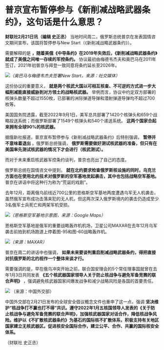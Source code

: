 # 普京宣布暂停参与《新削减战略武器条约》，这句话是什么意思？

**财联社2月21日讯（编辑 史正丞）** 当地时间周二，俄罗斯总统普京在发表国情咨文期间宣布，该国将暂停参与New Start（《新削减战略武器条约》）。

需要解释的是 **，随着美俄《中导条约》在2019年失效后，《新削减战略武器条约》就成了美俄之间唯一存续的军控条约。**
协议最初由梅德韦杰夫和奥巴马在2011年签订，2021年初普京与拜登一致同意将条约延长至2026年。

![](https://inews.gtimg.com/om_bt/OHaDD4C4D1_B5ufF1SdUZYvbSNkV0Jr1SrXOPOc4GCmboAA/1000)_（奥巴马与梅德韦杰夫签署New
Start，来源：社交媒体）_

这份协议的重要意义， **就是两个核武大国以可相互核查、不可逆的方式进一步大幅削减能直接威胁到对方领土的战略核武器。**
举例而言，协议中约定双方部署的核弹头数量不超过1550枚，已部署的洲际弹道导弹和潜射弹道导弹均不超过700枚等。

美国国务院透露，截至2022年9月1日，美军总共部署了1420个核弹头和659个战略投送系统；而俄罗斯部署了1549个核弹头和540个递送系统。
**这两个国家合起来拥有全球90%的核武器。**

据俄新社报道，普京宣布暂停参与《新削减战略武器条约》后特别强调， **暂停并不意味着退出** 。俄罗斯总统强调，
**俄罗斯需要做好测试核武器的准备，但只有在美国率先测试核武器的情况下才会进行（核武测试）。**

而对于未来重启核武器军控条约谈判，普京也亮出了自己的态度。

俄罗斯总统在国情咨文中提到， **就在北约要求检查俄罗斯核设施的同时，乌克兰方面也在使用北约技术对俄罗斯的空军基地发起袭击，其中也包括战略空军基地。**
普京在讲话中将这种行为称为“荒诞的戏剧”。

去年12月，距离俄乌前线近700公里的恩格斯空军基地两度遭遇乌军无人机袭击，虽然俄军宣布成功击落来犯的无人机，但这两次深入俄罗斯境内的袭击仍造成至少3名俄军士兵死亡和两架军机受损。

![](https://inews.gtimg.com/om_bt/O76d0HZ1EhPSdxrn_nxYN-nptJvZ6gjNuCBMzaFQSTsEEAA/1000)_（恩格斯空军基地示意图，来源：Google Maps）_

恩格斯空军基地是俄军的重要战略轰炸机机场，卫星公司MAXAR在去年12月乌军袭击前拍到机场跑道上停着图-95和图-60战略轰炸机。

![](https://inews.gtimg.com/om_bt/OkFg5nlxtd9rmK5VKDwyDxwHPQgOiYeDlm0I-8VzC0aloAA/1000)_（来源：MAXAR）_

普京在周二的讲话中也强调， **如果未来要谈判重启削减战略武器条约，得把直接对抗俄罗斯的北约视作一个整体来谈才行。**

需要强调的是，早在俄乌冲突开始之前，联合国安理会的5个常任理事国就曾在去年1月3日共同发表
**《五个核武器国家领导人关于防止核战争与避免军备竞赛的联合声明》** ，强调避免核武器国家间爆发战争和减少战略风险是各国的首要责任。

![](https://inews.gtimg.com/om_bt/OKrd8WH5tKWScv5zuK5H6XtecwfRkIrPFfxlgvktcqyAIAA/1000)
（来源：中国外交部）

中国外交部在2月21日发布的全球安全倡议概念文件也重申了这一点，强调
**坚决维护“核战争打不赢也打不得”共识。遵守2022年1月五核国领导人发表的《关于防止核战争与避免军备竞赛的联合声明》，加强核武器国家对话合作，降低核战争风险。维护以《不扩散核武器条约》为基石的国际核不扩散体系，积极支持有关地区国家建立无核武器区。促进核安全国际合作，建立公平、合作、共赢的国际核安全体系。**

（财联社 史正丞）

